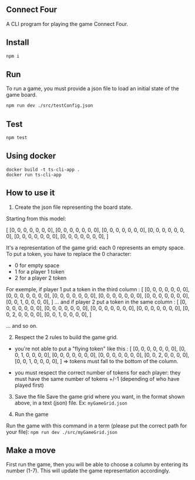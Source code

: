 ## Connect Four

A CLI program for playing the game Connect Four.

## Install

```bash
npm i
```

## Run

To run a game, you must provide a json file to load an initial state of the game board.

```bash
npm run dev ./src/testConfig.json
```

## Test

```bash
npm test
```

## Using docker

```bach
docker build -t ts-cli-app .
docker run ts-cli-app
```

## How to use it

1. Create the json file representing the board state.

Starting from this model:

[
[0, 0, 0, 0, 0, 0, 0],
[0, 0, 0, 0, 0, 0, 0],
[0, 0, 0, 0, 0, 0, 0],
[0, 0, 0, 0, 0, 0, 0],
[0, 0, 0, 0, 0, 0, 0],
[0, 0, 0, 0, 0, 0, 0],
]

It's a representation of the game grid: each 0 represents an empty space. To put a token, you have to replace the 0 character:

- 0 for empty space
- 1 for a player 1 token
- 2 for a player 2 token

For exemple, if player 1 put a token in the third column :
[
[0, 0, 0, 0, 0, 0, 0],
[0, 0, 0, 0, 0, 0, 0],
[0, 0, 0, 0, 0, 0, 0],
[0, 0, 0, 0, 0, 0, 0],
[0, 0, 0, 0, 0, 0, 0],
[0, 0, 1, 0, 0, 0, 0],
]
... and if player 2 put a token in the same column :
[
[0, 0, 0, 0, 0, 0, 0],
[0, 0, 0, 0, 0, 0, 0],
[0, 0, 0, 0, 0, 0, 0],
[0, 0, 0, 0, 0, 0, 0],
[0, 0, 2, 0, 0, 0, 0],
[0, 0, 1, 0, 0, 0, 0],
]

... and so on.

2. Respect the 2 rules to build the game grid.

- you're not able to put a "flying token" like this :
  [
  [0, 0, 0, 0, 0, 0, 0],
  [0, 0, 1, 0, 0, 0, 0],
  [0, 0, 0, 0, 0, 0, 0],
  [0, 0, 0, 0, 0, 0, 0],
  [0, 0, 2, 0, 0, 0, 0],
  [0, 0, 1, 0, 0, 0, 0],
  ]
  => tokens must fall to the bottom of the column.

- you must respect the correct number of tokens for each player: they must have the same number of tokens +/-1 (depending of who have played first)

3. Save the file
   Save the game grid where you want, in the format shown above, in a text (json) file.
   Ex: `myGameGrid.json`

4. Run the game

Run the game with this command in a term (please put the correct path for your file):
`npm run dev ./src/myGameGrid.json`

## Make a move

First run the game, then you will be able to choose a column by entering its number (1-7). This will update the game representation accordingly.
